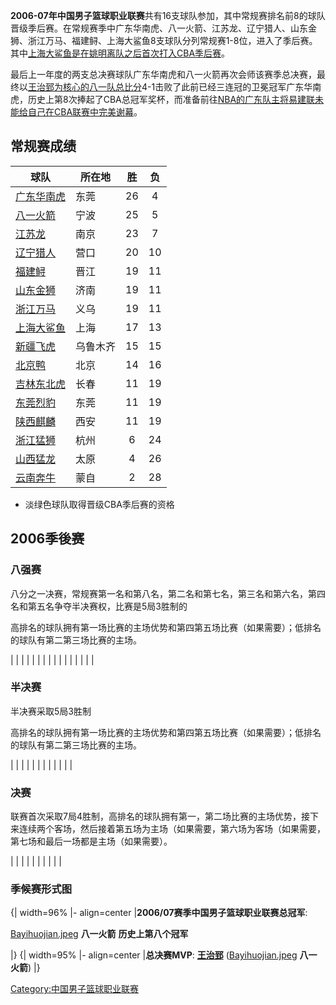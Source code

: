**2006-07年中国男子篮球职业联赛**共有16支球队参加，其中常规赛排名前8的球队晋级季后赛。在常规赛季中广东华南虎、八一火箭、江苏龙、辽宁猎人、山东金狮、浙江万马、福建鲟、上海大鲨鱼8支球队分列常规赛1-8位，进入了季后赛。其中[上海大鲨鱼是在](https://zh.wikipedia.org/wiki/上海大鲨鱼篮球俱乐部 "wikilink")[姚明离队之后首次打入CBA季后赛](https://zh.wikipedia.org/wiki/姚明 "wikilink")。

最后上一年度的两支总决赛球队广东华南虎和八一火箭再次会师该赛季总决赛，最终以[王治郅为核心的八一队总比分](../Page/王治郅.md "wikilink")4-1击败了此前已经三连冠的卫冕冠军广东华南虎，历史上第8次捧起了CBA总冠军奖杯，而准备前往[NBA的广东队主将](../Page/NBA.md "wikilink")[易建联未能给自己在CBA联赛中完美谢幕](https://zh.wikipedia.org/wiki/易建联 "wikilink")。

## 常规赛成绩

| 球队                                                           | 所在地  | 胜  | 负  |
| ------------------------------------------------------------ | ---- | :-: | :-: |
| [广东华南虎](https://zh.wikipedia.org/wiki/广东华南虎篮球俱乐部 "wikilink") | 东莞   | 26 | 4  |
| [八一火箭](https://zh.wikipedia.org/wiki/八一火箭篮球俱乐部 "wikilink")   | 宁波   | 25 | 5  |
| [江苏龙](https://zh.wikipedia.org/wiki/江苏龙篮球俱乐部 "wikilink")     | 南京   | 23 | 7  |
| [辽宁猎人](https://zh.wikipedia.org/wiki/辽宁猎人篮球俱乐部 "wikilink")   | 营口   | 20 | 10 |
| [福建鲟](https://zh.wikipedia.org/wiki/福建鲟篮球俱乐部 "wikilink")     | 晋江   | 19 | 11 |
| [山东金狮](https://zh.wikipedia.org/wiki/山东狮篮球俱乐部 "wikilink")    | 济南   | 19 | 11 |
| [浙江万马](https://zh.wikipedia.org/wiki/浙江万马篮球俱乐部 "wikilink")   | 义乌   | 19 | 11 |
| [上海大鲨鱼](https://zh.wikipedia.org/wiki/上海大鲨鱼篮球俱乐部 "wikilink") | 上海   | 17 | 13 |
| [新疆飞虎](https://zh.wikipedia.org/wiki/新疆飞虎篮球俱乐部 "wikilink")   | 乌鲁木齐 | 15 | 15 |
| [北京鸭](https://zh.wikipedia.org/wiki/北京鸭篮球俱乐部 "wikilink")     | 北京   | 14 | 16 |
| [吉林东北虎](https://zh.wikipedia.org/wiki/吉林东北虎篮球俱乐部 "wikilink") | 长春   | 11 | 19 |
| [东莞烈豹](https://zh.wikipedia.org/wiki/东莞烈豹篮球俱乐部 "wikilink")   | 东莞   | 11 | 19 |
| [陕西麒麟](https://zh.wikipedia.org/wiki/陕西麒麟篮球俱乐部 "wikilink")   | 西安   | 11 | 19 |
| [浙江猛狮](https://zh.wikipedia.org/wiki/浙江猛狮篮球俱乐部 "wikilink")   | 杭州   | 6  | 24 |
| [山西猛龙](https://zh.wikipedia.org/wiki/山西猛龙篮球俱乐部 "wikilink")   | 太原   | 4  | 26 |
| [云南奔牛](https://zh.wikipedia.org/wiki/云南奔牛篮球俱乐部 "wikilink")   | 蒙自   | 2  | 28 |

  - 淡绿色球队取得晋级CBA季后赛的资格

## 2006季後赛

### 八强赛

八分之一决赛，常规赛第一名和第八名，第二名和第七名，第三名和第六名，第四名和第五名争夺半决赛权，比赛是5局3胜制的

高排名的球队拥有第一场比赛的主场优势和第四第五场比赛（如果需要）；低排名的球队有第二第三场比赛的主场。

|  |
|  |
|  |
|  |
|  |
|  |
|  |
|  |

### 半决赛

半决赛采取5局3胜制

高排名的球队拥有第一场比赛的主场优势和第四第五场比赛（如果需要）；低排名的球队有第二第三场比赛的主场。

|  |
|  |
|  |
|  |
|  |
|  |

### 决赛

联赛首次采取7局4胜制，高排名的球队拥有第一，第二场比赛的主场优势，接下来连续两个客场，然后接着第五场为主场（如果需要，第六场为客场（如果需要，第七场和最后一场都是主场（如果需要）。

|  |
|  |
|  |
|  |
|  |

### 季候赛形式图


{| width=96% |- align=center |**2006/07赛季中国男子篮球职业联赛总冠军**:

[Bayihuojian.jpeg](https://zh.wikipedia.org/wiki/File:Bayihuojian.jpeg "fig:Bayihuojian.jpeg")
**八一火箭**
**历史上第八个冠军**

|}
{| width=95% |- align=center |**总决赛MVP**:
**[王治郅](../Page/王治郅.md "wikilink")**
([Bayihuojian.jpeg](https://zh.wikipedia.org/wiki/File:Bayihuojian.jpeg "fig:Bayihuojian.jpeg")
**八一火箭**) |}

[Category:中国男子篮球职业联赛](https://zh.wikipedia.org/wiki/Category:中国男子篮球职业联赛 "wikilink")
